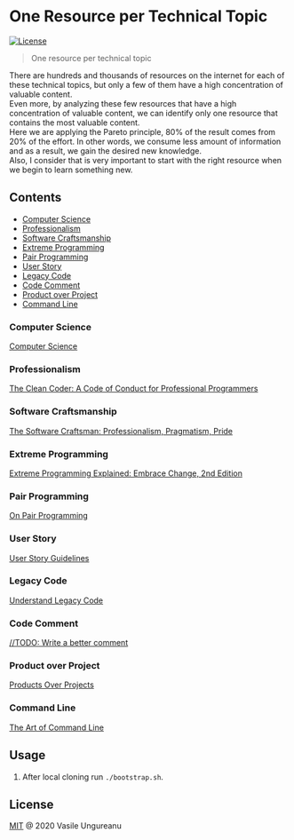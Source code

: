 # One Resource per Technical Topic

<a href="https://github.com/VasileUngureanu/repository-template/blob/master/LICENSE"><img src="https://img.shields.io/badge/license-MIT-green.svg" alt="License"></a>

> One resource per technical topic

There are hundreds and thousands of resources on the internet for each of these technical topics, but only a few of them have a high concentration of valuable content.
<br />
Even more, by analyzing these few resources that have a high concentration of valuable content, we can identify only one resource that contains the most valuable content.
<br />
Here we are applying the Pareto principle, 80% of the result comes from 20% of the effort. In other words, we consume less amount of information and as a result, we gain the desired new knowledge.
<br />
Also, I consider that is very important to start with the right resource when we begin to learn something new.

## Contents

* [Computer Science](#computer-science)
* [Professionalism](#professionalism)
* [Software Craftsmanship](#software-craftsmanship)
* [Extreme Programming](#extreme-programming)
* [Pair Programming](#pair-programming)
* [User Story](#user-story)
* [Legacy Code](#legacy-code)
* [Code Comment](#code-comment)
* [Product over Project](#product-over-project)
* [Command Line](#command-line)

### Computer Science

[Computer Science](https://www.youtube.com/channel/UCSX3MR0gnKDxyXAyljWzm0Q)

### Professionalism

[The Clean Coder: A Code of Conduct for Professional Programmers](https://www.goodreads.com/book/show/10284614-the-clean-coder)

### Software Craftsmanship

[The Software Craftsman: Professionalism, Pragmatism, Pride](https://www.goodreads.com/book/show/23215733-the-software-craftsman)

### Extreme Programming

[Extreme Programming Explained: Embrace Change, 2nd Edition](https://www.goodreads.com/book/show/67833.Extreme_Programming_Explained)

### Pair Programming

[On Pair Programming](https://martinfowler.com/articles/on-pair-programming.html)

### User Story

[User Story Guidelines](https://codurance.com/2015/03/20/user-stories-guidelines/)

### Legacy Code

[Understand Legacy Code](https://understandlegacycode.com/)

### Code Comment

[//TODO: Write a better comment](https://dev.to/adammc331/todo-write-a-better-comment-4c8c)

### Product over Project

[Products Over Projects](https://martinfowler.com/articles/products-over-projects.html)

### Command Line

[The Art of Command Line](https://github.com/jlevy/the-art-of-command-line)

## Usage

1. After local cloning run `./bootstrap.sh`.

License
-------

[MIT](LICENSE) @ 2020 Vasile Ungureanu
